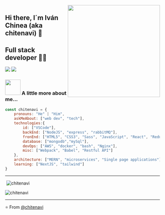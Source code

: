 <img align='right' src="https://media.giphy.com/media/SWoSkN6DxTszqIKEqv/giphy.gif" width="300">

## Hi there, I´m Iván Chinea (aka chitenavi) 👋
## Full stack developer 👨‍💻

[![](https://img.shields.io/badge/LinkedIn-chitenavi-blue)](https://www.linkedin.com/in/ivan-chinea-tejera-b383601b1/)
[![](https://img.shields.io/badge/Gmail-chitenavi%40gmail.com-red)](mailto:chitenavi@gmail.com)

### <img src="https://media.giphy.com/media/4N1IrSfdjsS9TlUuzD/giphy.gif" width="50"> A little more about me...

```javascript
const chitenavi = {
    pronouns: "He" | "Him",
    askMeAbout: ["web dev", "tech"],
    technologies:{
        id: ["VSCode"],
        backEnd: ["NodeJS", "express", "rabbitMQ"],
        fronEnd: ["HTML5", "CSS3", "Sass", "JavaScript", "React", "Redux"],
        database: ["mongodb","mySql"],
        devOps: ["AWS", "docker", "bash", "Nginx"],
        misc: ["Webpack", "Babel", "Restful API"]
    },
    architecture: ["MERN", "microservices", "Single page applications"],
    learning: ["NextJS", "tailwind"]
}
```

---

<p>&nbsp;<img align="center" src="https://github-readme-stats.vercel.app/api?username=chitenavi&show_icons=true&locale=en" alt="chitenavi" /></p>
<p><img align="center" src="https://github-readme-streak-stats.herokuapp.com/?user=chitenavi&" alt="chitenavi" /></p>

---

⭐️ From [@chitenavi](https://github.com/chitenavi)

<!--
**chitenavi/chitenavi** is a ✨ _special_ ✨ repository because its `README.md` (this file) appears on your GitHub profile.
<h1 align="center">Hi 👋, I'm Ivan Chinea</h1>
<h3 align="center">A passionate full-stack web developer certified by KeepCoding. I´m from Tenerife, Canary Islands, Spain</h3>

- 🔭 I’m currently working on [MarketPlace](wallaclone.chitenavi-dev.com)

- 🌱 I’m currently learning **NextJS, tailwind**

- 👨‍💻 All of my projects are available at [chitenavi-dev.com](chitenavi-dev.com)

Here are some ideas to get you started:

- 🔭 I’m currently working on ...
- 🌱 I’m currently learning ...
- 👯 I’m looking to collaborate on ...
- 🤔 I’m looking for help with ...
- 💬 Ask me about ...
- 📫 How to reach me: ...
- 😄 Pronouns: ...
- ⚡ Fun fact: ...
-->
